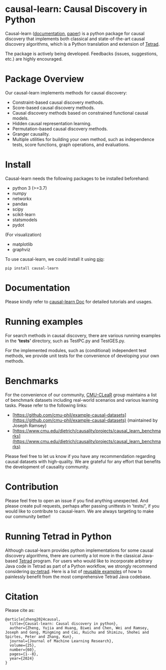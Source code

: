 # causal-learn: Causal Discovery in Python

Causal-learn ([documentation](https://causal-learn.readthedocs.io/en/latest/), [paper](https://jmlr.org/papers/volume25/23-0970/23-0970.pdf)) is a python package for causal discovery that implements both classical and state-of-the-art causal discovery algorithms, which is a Python translation and extension of [Tetrad](https://github.com/cmu-phil/tetrad).

The package is actively being developed. Feedbacks (issues, suggestions, etc.) are highly encouraged.

# Package Overview

Our causal-learn implements methods for causal discovery:

* Constraint-based causal discovery methods.
* Score-based causal discovery methods.
* Causal discovery methods based on constrained functional causal models.
* Hidden causal representation learning.
* Permutation-based causal discovery methods.
* Granger causality.
* Multiple utilities for building your own method, such as independence tests, score functions, graph operations, and evaluations.

# Install

Causal-learn needs the following packages to be installed beforehand:

* python 3 (>=3.7)
* numpy
* networkx
* pandas
* scipy
* scikit-learn
* statsmodels
* pydot

(For visualization)

* matplotlib
* graphviz

To use causal-learn, we could install it using [pip](https://pypi.org/project/causal-learn/):

```
pip install causal-learn
```


# Documentation

Please kindly refer to [causal-learn Doc](https://causal-learn.readthedocs.io/en/latest/) for detailed tutorials and usages.

# Running examples

For search methods in causal discovery, there are various running examples in the **‘tests’** directory, such as TestPC.py and TestGES.py.

For the implemented modules, such as (conditional) independent test methods, we provide unit tests for the convenience of developing your own methods.

# Benchmarks

For the convenience of our community, [CMU-CLeaR](https://www.cmu.edu/dietrich/causality) group maintains a list of benchmark datasets including real-world scenarios and various learning tasks. Please refer to the following links:

* [https://github.com/cmu-phil/example-causal-datasets](https://github.com/cmu-phil/example-causal-datasets) (maintained by Joseph Ramsey)
* [https://www.cmu.edu/dietrich/causality/projects/causal_learn_benchmarks](https://www.cmu.edu/dietrich/causality/projects/causal_learn_benchmarks)

Please feel free to let us know if you have any recommendation regarding causal datasets with high-quality. We are grateful for any effort that benefits the development of causality community.


# Contribution

Please feel free to open an issue if you find anything unexpected.
And please create pull requests, perhaps after passing unittests in 'tests/', if you would like to contribute to causal-learn.
We are always targeting to make our community better!

# Running Tetrad in Python

Although causal-learn provides python implementations for some causal discovery algorithms, there are currently a lot more in the classical Java-based [Tetrad](https://github.com/cmu-phil/tetrad) program. For users who would like to incorporate arbitrary Java code in Tetrad as part of a Python workflow, we strongly recommend considering [py-tetrad](https://github.com/cmu-phil/py-tetrad). Here is a list of [reusable examples](https://github.com/cmu-phil/py-tetrad/tree/main/pytetrad) of how to painlessly benefit from the most comprehensive Tetrad Java codebase.

# Citation

Please cite as:

```
@article{zheng2024causal,
  title={Causal-learn: Causal discovery in python},
  author={Zheng, Yujia and Huang, Biwei and Chen, Wei and Ramsey, Joseph and Gong, Mingming and Cai, Ruichu and Shimizu, Shohei and Spirtes, Peter and Zhang, Kun},
  journal={Journal of Machine Learning Research},
  volume={25},
  number={60},
  pages={1--8},
  year={2024}
}
```